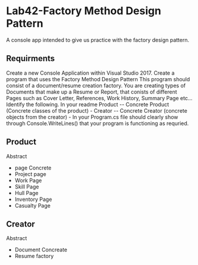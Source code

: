 ﻿# Lab42-Factory Method Design Pattern
A console app intended to give us practice with the factory design pattern.

## Requirments
Create a new Console Application within Visual Studio 2017.
Create a program that uses the Factory Method Design Pattern
This program should consist of a document/resume creation factory.
You are creating types of Documents that make up a Resume or Report, that conists of different Pages such as Cover Letter, References, Work History, Summary Page etc...
Identify the following. In your readme
Product --
Concrete Product (Concrete classes of the product) -
Creator --
Concrete Creator (concrete objects from the creator) -
In your Program.cs file should clearly show through Console.WriteLines() that your program is functioning as requried.

## Product
Abstract 
- page
Concrete
- Project page
- Work Page
- Skill Page
- Hull Page
- Inventory Page
- Casualty Page

## Creator
Abstract 
- Document
Concreate 
- Resume factory